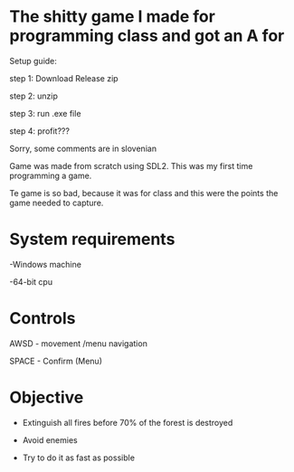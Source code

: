 # The shitty game I made for programming class and got an A for

Setup guide:

 step 1: Download Release zip
 
 step 2: unzip
 
 step 3: run .exe file
 
 step 4: profit???
 
Sorry, some comments are in slovenian

Game was made from scratch using SDL2. This was my first time programming a game.

Te game is so bad, because it was for class and this were the points the game needed to capture.

# System requirements
-Windows machine

-64-bit cpu

# Controls
AWSD - movement /menu navigation

SPACE - Confirm (Menu)

# Objective
- Extinguish all fires before  70% of the forest is destroyed

- Avoid enemies

- Try to do it as fast as possible


